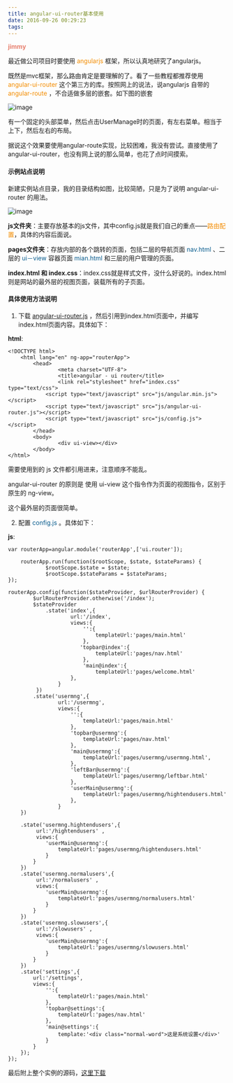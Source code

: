 ```yaml
---
title: angular-ui-router基本使用
date: 2016-09-26 00:29:23
tags:
---
```

 <font color=#e78170>**jimmy** </font>    
 
最近做公司项目时要使用 <font color="#f38c00" >angularjs</font> 框架，所以认真地研究了angularjs。  

既然是mvc框架，那么路由肯定是要理解的了。看了一些教程都推荐使用<font color="#f38c00" > angular-ui-router </font>这个第三方的库。按照网上的说法，说angularjs 自带的<font color="#f38c00" >  angular-route </font>，不合适做多层的嵌套。如下图的嵌套

![image](http://7xqnxu.com1.z0.glb.clouddn.com/angular-ui-router1.gif)

有一个固定的头部菜单，然后点击UserManage时的页面，有左右菜单。相当于上下，然后左右的布局。

据说这个效果要使用angular-route实现，比较困难，我没有尝试。直接使用了angular-ui-router，也没有网上说的那么简单，也花了点时间摸索。  

#### 示例站点说明

新建实例站点目录，我的目录结构如图，比较简陋，只是为了说明 angular-ui-router 的用法。

![image](http://7xqnxu.com1.z0.glb.clouddn.com/angular-ui-route2.png)  

**js文件夹**：主要存放基本的js文件，其中config.js就是我们自己的重点——<font color="#f38c00" >路由配置</font>，具体的内容后面说。  

**pages文件夹**：存放内部的各个跳转的页面，包括二层的导航页面<font color="#075b8d">  nav.html </font>、二层的<font color="#075b8d" > ui－view </font>容器页面<font color="#075b8d">  mian.html </font>和三层的用户管理的页面。

**index.html 和 index.css**：index.css就是样式文件，没什么好说的。index.html  则是网站的最外层的视图页面，装载所有的子页面。

#### 具体使用方法说明
1. 下载 [angular-ui-router.js](https://pan.baidu.com/s/1eSqNED0) ，然后引用到index.html页面中，并编写index.html页面内容。具体如下：  

**html**:

	<!DOCTYPE html>
		<html lang="en" ng-app="routerApp">
			<head>
    				<meta charset="UTF-8">
    				<title>angular - ui router</title>
    				<link rel="stylesheet" href="index.css" type="text/css">
				<script type="text/javascript" src="js/angular.min.js"></script>
				<script type="text/javascript" src="js/angular-ui-router.js"></script>
				<script type="text/javascript" src="js/config.js"></script>
			</head>
			<body> 
    				<div ui-view></div>
			</body>
	</html>   
	
	
  需要使用到的 js 文件都引用进来，注意顺序不能乱。  

angular-ui-router 的原则是 使用 ui-view 这个指令作为页面的视图指令，区别于原生的 ng-view。  

这个最外层的页面很简单。

2. 配置<font color="#075b8d" > config.js </font>。具体如下：  

**js**:

	var routerApp=angular.module('routerApp',['ui.router']);

		routerApp.run(function($rootScope, $state, $stateParams) {
    			$rootScope.$state = $state;
    			$rootScope.$stateParams = $stateParams;
	});

	routerApp.config(function($stateProvider, $urlRouterProvider) {
    		$urlRouterProvider.otherwise('/index');
    		$stateProvider
        		.state('index',{
            			url:'/index',
            			views:{
                			'':{
                    			templateUrl:'pages/main.html'
                			},
               			   'topbar@index':{
                    			templateUrl:'pages/nav.html'
                			},
                			'main@index':{
                    			templateUrl:'pages/welcome.html'
                		},              
            		}
        	 })
        	.state('usermng',{
            		url:'/usermng',
            		views:{
                		'':{
                    		templateUrl:'pages/main.html'
                		},
                		'topbar@usermng':{
                    		templateUrl:'pages/nav.html'
                		},
                		'main@usermng':{
                    		templateUrl:'pages/usermng/usermng.html',
                		},
                		'leftBar@usermng':{
                   		   	templateUrl:'pages/usermng/leftbar.html'
                		},
                		'userMain@usermng':{
                   			templateUrl:'pages/usermng/hightendusers.html'
                		},
            		}
        })

        .state('usermng.hightendusers',{
             url:'/hightendusers' ,
             views:{
                'userMain@usermng':{
                    templateUrl:'pages/usermng/hightendusers.html'
                }
            }
        })
        .state('usermng.normalusers',{
             url:'/normalusers' ,
             views:{
                'userMain@usermng':{
                    templateUrl:'pages/usermng/normalusers.html'
                }
            } 
        })
        .state('usermng.slowusers',{
             url:'/slowusers' ,
             views:{
                'userMain@usermng':{
                    templateUrl:'pages/usermng/slowusers.html'
                }
            } 
        })
        .state('settings',{
            url:'/settings',
            views:{
                '':{
                    templateUrl:'pages/main.html'
                },
                'topbar@settings':{
                    templateUrl:'pages/nav.html'
                },
                'main@settings':{
                    template:'<div class="normal-word">这是系统设置</div>'
                }
            }
        });
	});

最后附上整个实例的源码，[这里下载](https://github.com/airbreak/angular-ui-router)

